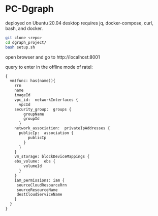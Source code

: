 # PC-Dgraph 

deployed on Ubuntu 20.04 desktop 
requires jq, docker-compose, curl, bash, and docker. 

```bash
git clone <repo>
cd dgraph_project/
bash setup.sh
```

open browser and go to http://localhost:8001

query to enter in the offline mode of ratel:

```graphql
{
  vm(func: has(name)){
    rrn
    name
    imageId
    vpc_id:  networkInterfaces {
      vpcId
    security_group:  groups {
        groupName
        groupId
      }
    network_association:  privateIpAddresses {
      publicIp:  association {
          publicIp
        }
      }
    }
    vm_storage: blockDeviceMappings {
    ebs_volume:  ebs {
        volumeId
      }
    }
    iam_permissions: iam {
     sourceCloudResourceRrn
     sourceResourceName
     destCloudServiceName
    }
  }
}
```
